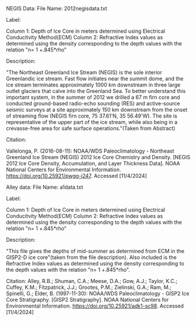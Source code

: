 NEGIS Data:
File Name: 2012negisdata.txt

Label: 



Column 1: Depth of Ice Core in meters determined using Electrical Conducitvity Method(ECM)
Column 2: Refractive Index values as determined using the density corresponding to the depth values with the relation "n= 1 +.845*rho"


Description:

"The Northeast Greenland Ice Stream (NEGIS) is the sole interior Greenlandic ice stream. Fast flow initiates near the summit dome, and the ice stream terminates approximately 1000 km downstream in three large outlet glaciers that calve into the Greenland Sea. To better understand this important system, in the summer of 2012 we drilled a 67 m firn core and conducted ground-based radio-echo sounding (RES) and active-source seismic surveys at a site approximately 150 km downstream from the onset of streaming flow (NEGIS firn core, 75 37.61'N, 35 56.49'W). The site is representative of the upper part of the ice stream, while also being in a crevasse-free area for safe surface operations."(Taken from Abstract)

Citation:

Vallelonga, P. (2016-08-11): NOAA/WDS Paleoclimatology - Northeast Greenland Ice Stream (NEGIS) 2012 Ice Core Chemistry and Density. [NEGIS 2012 Ice Core Density, Accumulation, and Layer Thickness Data]. NOAA National Centers for Environmental Information. https://doi.org/10.25921/pwgg-j247. Accessed [11/4/2024]



Alley data:
File Name: a1data.txt

Label: 

Column 1: Depth of Ice Core in meters determined using Electrical Conducitvity Method(ECM)
Column 2: Refractive Index values as determined using the density corresponding to the depth values with the relation "n= 1 +.845*rho"

Description:

"This file gives the depths of mid-summer as determined from ECM in the GISP2-D ice core"(taken from the file description). Also included is the Refractive Index values as determined using the density corresponding to the depth values with the relation "n= 1 +.845*rho".

Citation:
Alley, R.B.; Shuman, C.A.; Meese, D.A.; Gow, A.J.; Taylor, K.C.; Cuffey, K.M.; Fitzpatrick, J.J.; Grootes, P.M.; Zielinski, G.A.; Ram, M.; Spinelli, G.; Elder, B. (1997-11-30): NOAA/WDS Paleoclimatology - GISP2 Ice Core Stratigraphy. [GISP2 Stratigraphy]. NOAA National Centers for Environmental Information. https://doi.org/10.25921/adk1-sc98. Accessed [11/4/2024]

